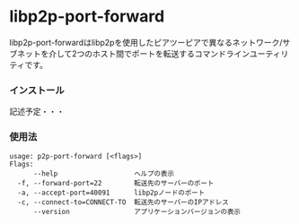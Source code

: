 # libp2p-port-forward

libp2p-port-forwardはlibp2pを使用したピアツーピアで異なるネットワーク/サブネットを介して2つのホスト間でポートを転送するコマンドラインユーティリティです。

### インストール

記述予定・・・

### 使用法

```
usage: p2p-port-forward [<flags>]
Flags:
      --help                   ヘルプの表示
  -f, --forward-port=22        転送先のサーバーのポート
  -a, --accept-port=40091      libp2pノードのポート
  -c, --connect-to=CONNECT-TO  転送先のサーバーのIPアドレス
      --version                アプリケーションバージョンの表示
```
